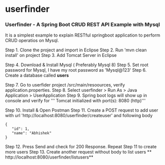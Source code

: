 # userfinder

### Userfinder - A Spring Boot CRUD REST API Example with Mysql

It is a simplest example to explain RESTful springboot application to perform CRUD operatios on Mysql.


Step 1. Clone the project and import in Eclipse
Step 2. Run 'mvn clean install' on project
Step 3. Add Tomcat Server in Eclipse

Step 4. Download & Install Mysql ( Preferably Mysql 8)
Step 5. Set root password for Mysql, I have my root password as 'Mysql@123'
Step 6. Create a database called **users**

Step 7. Go to userfider project /src/main/resoources, verify application.properties.
Step 8. Select userfinder > Run As > Java Application > UserApplication
Step 9. Spring boot logs will show up in console and verify for ''' Tomcat initialized with port(s): 8080 (http)''' 

Step 10. Install & Open Postman
Step 11. Create a POST request to add user with url 'http://localhost:8080/userfinder/createuser' and following body
 ```
 {
    "id": 1,
    "name": "Abhishek"
}
 
 ```
 Step 12. Press Send and check for 200 Response. Repeat Step 11 to create more users
 Step 13. Create another request without body to list users ** http://localhost:8080/userfinder/listusers**
 


